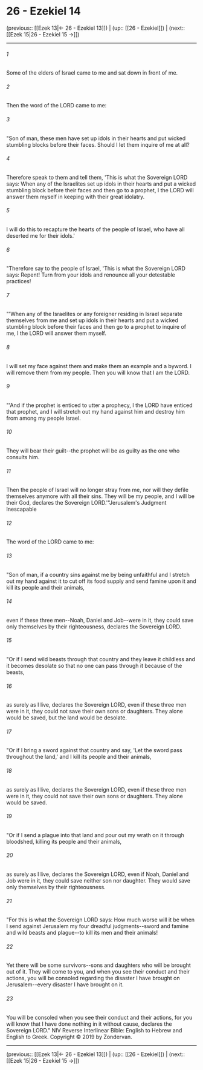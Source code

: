 # 26 - Ezekiel 14

(previous:: [[Ezek 13|← 26 - Ezekiel 13]]) | (up:: [[26 - Ezekiel]]) | (next:: [[Ezek 15|26 - Ezekiel 15 →]])

***


###### 1 
Some of the elders of Israel came to me and sat down in front of me. 

###### 2 
Then the word of the LORD came to me: 

###### 3 
"Son of man, these men have set up idols in their hearts and put wicked stumbling blocks before their faces. Should I let them inquire of me at all? 

###### 4 
Therefore speak to them and tell them, 'This is what the Sovereign LORD says: When any of the Israelites set up idols in their hearts and put a wicked stumbling block before their faces and then go to a prophet, I the LORD will answer them myself in keeping with their great idolatry. 

###### 5 
I will do this to recapture the hearts of the people of Israel, who have all deserted me for their idols.' 

###### 6 
"Therefore say to the people of Israel, 'This is what the Sovereign LORD says: Repent! Turn from your idols and renounce all your detestable practices! 

###### 7 
"'When any of the Israelites or any foreigner residing in Israel separate themselves from me and set up idols in their hearts and put a wicked stumbling block before their faces and then go to a prophet to inquire of me, I the LORD will answer them myself. 

###### 8 
I will set my face against them and make them an example and a byword. I will remove them from my people. Then you will know that I am the LORD. 

###### 9 
"'And if the prophet is enticed to utter a prophecy, I the LORD have enticed that prophet, and I will stretch out my hand against him and destroy him from among my people Israel. 

###### 10 
They will bear their guilt--the prophet will be as guilty as the one who consults him. 

###### 11 
Then the people of Israel will no longer stray from me, nor will they defile themselves anymore with all their sins. They will be my people, and I will be their God, declares the Sovereign LORD.'"Jerusalem's Judgment Inescapable 

###### 12 
The word of the LORD came to me: 

###### 13 
"Son of man, if a country sins against me by being unfaithful and I stretch out my hand against it to cut off its food supply and send famine upon it and kill its people and their animals, 

###### 14 
even if these three men--Noah, Daniel and Job--were in it, they could save only themselves by their righteousness, declares the Sovereign LORD. 

###### 15 
"Or if I send wild beasts through that country and they leave it childless and it becomes desolate so that no one can pass through it because of the beasts, 

###### 16 
as surely as I live, declares the Sovereign LORD, even if these three men were in it, they could not save their own sons or daughters. They alone would be saved, but the land would be desolate. 

###### 17 
"Or if I bring a sword against that country and say, 'Let the sword pass throughout the land,' and I kill its people and their animals, 

###### 18 
as surely as I live, declares the Sovereign LORD, even if these three men were in it, they could not save their own sons or daughters. They alone would be saved. 

###### 19 
"Or if I send a plague into that land and pour out my wrath on it through bloodshed, killing its people and their animals, 

###### 20 
as surely as I live, declares the Sovereign LORD, even if Noah, Daniel and Job were in it, they could save neither son nor daughter. They would save only themselves by their righteousness. 

###### 21 
"For this is what the Sovereign LORD says: How much worse will it be when I send against Jerusalem my four dreadful judgments--sword and famine and wild beasts and plague--to kill its men and their animals! 

###### 22 
Yet there will be some survivors--sons and daughters who will be brought out of it. They will come to you, and when you see their conduct and their actions, you will be consoled regarding the disaster I have brought on Jerusalem--every disaster I have brought on it. 

###### 23 
You will be consoled when you see their conduct and their actions, for you will know that I have done nothing in it without cause, declares the Sovereign LORD." NIV Reverse Interlinear Bible: English to Hebrew and English to Greek. Copyright © 2019 by Zondervan.

***

(previous:: [[Ezek 13|← 26 - Ezekiel 13]]) | (up:: [[26 - Ezekiel]]) | (next:: [[Ezek 15|26 - Ezekiel 15 →]])
